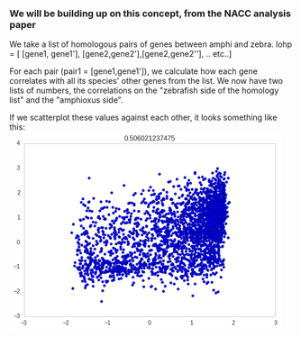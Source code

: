 
### We will be building up on this concept, from the NACC analysis paper

We take a list of homologous pairs of genes between amphi and zebra.
    lohp = [ [gene1, gene1'], [gene2,gene2'],[gene2,gene2''], .. etc..]    
    
For each pair (pair1 = [gene1,gene1']), we calculate how each gene
correlates with all its species' other genes from the list.
We now have two lists of numbers, the correlations on the 
"zebrafish side of the homology list" and the "amphioxus side".    

If we scatterplot these values against each other, it looks something like this:
![Image of Yaktocat](img/oto_scatter.png)

